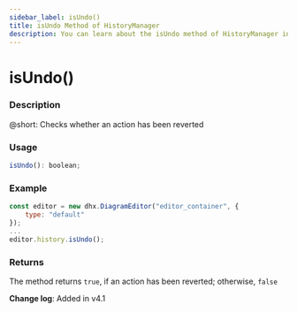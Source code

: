 ```yaml
---
sidebar_label: isUndo()
title: isUndo Method of HistoryManager
description: You can learn about the isUndo method of HistoryManager in the documentation of the DHTMLX JavaScript Diagram library. Browse developer guides and API reference, try out code examples and live demos, and download a free 30-day evaluation version of DHTMLX Diagram.
---
```


# isUndo()

### Description

@short: Checks whether an action has been reverted

### Usage

~~~js
isUndo(): boolean;
~~~

### Example

~~~js {5}
const editor = new dhx.DiagramEditor("editor_container", { 
    type: "default"
});
...
editor.history.isUndo();
~~~

### Returns

The method returns `true`, if an action has been reverted; otherwise, `false`

**Change log**: Added in v4.1


